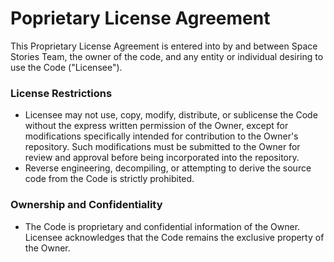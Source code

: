 # Poprietary License Agreement

This Proprietary License Agreement is entered into by and between Space Stories Team, the owner of the code, and any entity or individual desiring to use the Code ("Licensee").

### License Restrictions
- Licensee may not use, copy, modify, distribute, or sublicense the Code without the express written permission of the Owner, except for modifications specifically intended for contribution to the Owner's repository. Such modifications must be submitted to the Owner for review and approval before being incorporated into the repository.
- Reverse engineering, decompiling, or attempting to derive the source code from the Code is strictly prohibited.

### Ownership and Confidentiality
- The Code is proprietary and confidential information of the Owner.
Licensee acknowledges that the Code remains the exclusive property of the Owner.
